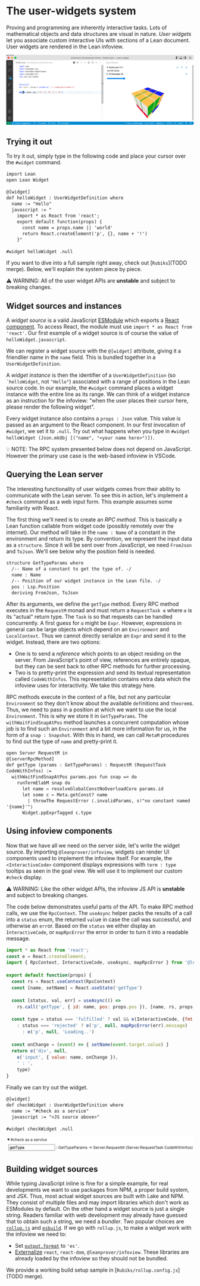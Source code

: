 # The user-widgets system

Proving and programming are inherently interactive tasks. Lots of mathematical objects and data
structures are visual in nature. *User widgets* let you associate custom interactive UIs with
sections of a Lean document. User widgets are rendered in the Lean infoview.

![Rubik's cube](images/widgets_rubiks.png)

## Trying it out

To try it out, simply type in the following code and place your cursor over the `#widget` command.

```lean
import Lean
open Lean Widget

@[widget]
def helloWidget : UserWidgetDefinition where
  name := "Hello"
  javascript := "
    import * as React from 'react';
    export default function(props) {
      const name = props.name || 'world'
      return React.createElement('p', {}, name + '!')
    }"

#widget helloWidget .null
```

If you want to dive into a full sample right away, check out [`Rubiks`](TODO merge). Below,
we'll explain the system piece by piece.

⚠️ WARNING: All of the user widget APIs are **unstable** and subject to breaking changes.

## Widget sources and instances

A *widget source* is a valid JavaScript [ESModule](https://developer.mozilla.org/en-US/docs/Web/JavaScript/Guide/Modules)
which exports a [React component](https://reactjs.org/docs/components-and-props.html). To access
React, the module must use `import * as React from 'react'`. Our first example of a widget source
is of course the value of `helloWidget.javascript`.

We can register a widget source with the `@[widget]` attribute, giving it a friendlier name
in the `name` field. This is bundled together in a `UserWidgetDefinition`.

A *widget instance* is then the identifier of a `UserWidgetDefinition` (so `` `helloWidget ``,
not `"Hello"`) associated with a range of positions in the Lean source code. In our example,
the `#widget` command places a widget instance with the entire line as its range. We can think
of a widget instance as an instruction for the infoview: "when the user places their cursor here,
please render the following widget".

Every widget instance also contains a `props : Json` value. This value is passed as an argument
to the React component. In our first invocation of `#widget`, we set it to `.null`. Try out what
happens when you type in `#widget helloWidget (Json.mkObj [("name", "<your name here>")])`.

💡 NOTE: The RPC system presented below does not depend on JavaScript. However the primary use case
is the web-based infoview in VSCode.

## Querying the Lean server

The interesting functionality of user widgets comes from their ability to communicate with the Lean
server. To see this in action, let's implement a `#check` command as a web input form. This example
assumes some familiarity with React.

The first thing we'll need is to create an *RPC method*. This is basically a Lean function callable
from widget code (possibly remotely over the internet). Our method will take in the `name : Name`
of a constant in the environment and return its type. By convention, we represent the input data
as a `structure`. Since it will be sent over from JavaScript, we need `FromJson` and `ToJson`.
We'll see below why the position field is needed.

```lean
structure GetTypeParams where
  /-- Name of a constant to get the type of. -/
  name : Name
  /-- Position of our widget instance in the Lean file. -/
  pos : Lsp.Position
  deriving FromJson, ToJson
```

After its arguments, we define the `getType` method. Every RPC method executes in the `RequestM`
monad and must return a `RequestTask α` where `α` is its "actual" return type. The `Task` is so
that requests can be handled concurrently. A first guess for `α` might be `Expr`. However,
expressions in general can be large objects which depend on an `Environment` and `LocalContext`.
Thus we cannot directly serialize an `Expr` and send it to the widget. Instead, there are two
options:
- One is to send a *reference* which points to an object residing on the server. From JavaScript's
  point of view, references are entirely opaque, but they can be sent back to other RPC methods for
  further processing.
- Two is to pretty-print the expression and send its textual representation called `CodeWithInfos`.
  This representation contains extra data which the infoview uses for interactivity. We take this
  strategy here.

RPC methods execute in the context of a file, but not any particular `Environment` so they don't
know about the available `def`initions and `theorem`s. Thus, we need to pass in a position at which
we want to use the local `Environment`. This is why we store it in `GetTypeParams`. The `withWaitFindSnapAtPos`
method launches a concurrent computation whose job is to find such an `Environment` and a bit
more information for us, in the form of a `snap : Snapshot`. With this in hand, we can call
`MetaM` procedures to find out the type of `name` and pretty-print it.

```lean
open Server RequestM in
@[serverRpcMethod]
def getType (params : GetTypeParams) : RequestM (RequestTask CodeWithInfos) :=
  withWaitFindSnapAtPos params.pos fun snap => do
    runTermElabM snap do
      let name ← resolveGlobalConstNoOverloadCore params.id
      let some c ← Meta.getConst? name
        | throwThe RequestError ⟨.invalidParams, s!"no constant named '{name}'"⟩
      Widget.ppExprTagged c.type
```

## Using infoview components

Now that we have all we need on the server side, let's write the widget source. By importing
`@leanprover/infoview`, widgets can render UI components used to implement the infoview itself.
For example, the `<InteractiveCode>` component displays expressions with `term : type` tooltips
as seen in the goal view. We will use it to implement our custom `#check` display.

⚠️ WARNING: Like the other widget APIs, the infoview JS API is **unstable** and subject to breaking changes.

The code below demonstrates useful parts of the API. To make RPC method calls, we use the `RpcContext`.
The `useAsync` helper packs the results of a call into a `status` enum, the returned `val`ue in case
the call was successful, and otherwise an `err`or. Based on the `status` we either display
an `InteractiveCode`, or `mapRpcError` the error in order to turn it into a readable message.

```javascript
import * as React from 'react';
const e = React.createElement;
import { RpcContext, InteractiveCode, useAsync, mapRpcError } from '@leanprover/infoview';

export default function(props) {
  const rs = React.useContext(RpcContext)
  const [name, setName] = React.useState('getType')

  const [status, val, err] = useAsync(() =>
    rs.call('getType', { id: name, pos: props.pos }), [name, rs, props.pos])

  const type = status === 'fulfilled' ? val && e(InteractiveCode, {fmt: val})
    : status === 'rejected' ? e('p', null, mapRpcError(err).message)
      : e('p', null, 'Loading..')

  const onChange = (event) => { setName(event.target.value) }
  return e('div', null,
    e('input', { value: name, onChange }),
    ' : ',
    type)
}
```

Finally we can try out the widget.

```lean
@[widget]
def checkWidget : UserWidgetDefinition where
  name := "#check as a service"
  javascript := "<JS source above>"

#widget checkWidget .null
```

![`#check` as a service](images/widgets_caas.png)

## Building widget sources

While typing JavaScript inline is fine for a simple example, for real developments we want to use
packages from NPM, a proper build system, and JSX. Thus, most actual widget sources are built with
Lake and NPM. They consist of multiple files and may import libraries which don't work as ESModules
by default. On the other hand a widget source is just a single string. Readers familiar with web
development may already have guessed that to obtain such a string, we need a *bundler*. Two popular
choices are [`rollup.js`](https://rollupjs.org/guide/en/) and [`esbuild`](https://esbuild.github.io/).
If we go with `rollup.js`, to make a widget work with the infoview we need to:
- Set [`output.format`](https://rollupjs.org/guide/en/#outputformat) to `'es'`.
- [Externalize](https://rollupjs.org/guide/en/#external) `react`, `react-dom`, `@leanprover/infoview`.
  These libraries are already loaded by the infoview so they should not be bundled.

We provide a working build setup sample in [`Rubiks/rollup.config.js`](TODO merge).
